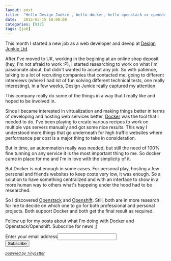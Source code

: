 ```yaml
---
layout: post
title:  "Hello Design Junkie , hello docker, hello openstack or openshift, hello cloud"
date:   2015-03-15 18:00:00
categories: [917]
tags: [job]
---
```


This month I started a new job as a web developer and devop at [Design Junkie Ltd](http://www.designjunkie.com/).

After I've moved to UK, working in the begining at an online shop deposit (hey, I'm not afraid to work :P), I started researching to work on what I'm passionate about, but didn't wanted to accept any job. So with patience, talking to a lot of recruiting companies that contacted me, going to different interviews (where I had lot of fun solving different technical tests, one really interesting), in a few weeks, Design Junkie really captured my attention.

This company really do some of the things in a way that I really like and hoped to be involved in.

Since I became interested in virtualization and making things better in terms of developing and hosting web services better, [Docker](http://www.docker.com/) was the tool that I needed to do. I've been playing to create various recipes to work on multiple vps servers manually and got some nice results. This way I understood more things that go underneath for high traffic websites where performance per cost is a major thing to take in consideration.

But in time, an autommation really was needed, but still the need of 100% fine tunning on any service it is the most important thing to me. So docker came in place for me and I'm in love with the simplicity of it.

But Docker is not enough in some cases. For personal play, hosting a few personal and friends websites to keep costs very low, it was enough. So a solution to have something centralized and with an interface to show in a more human way to others what's happeing under the hood had to be researched.

So I discovered [Openstack](http://www.openstack.com/) and [Openshift](http://www.openshift.com/). Still, both are in more research for me to decide on which one to go for both professional and personal projects. Both support Docker and both get the final result as required.

Follow up for my posts about what I'm doing with Docker and Openstack/Openshift. Subscribe for news ;)

<form action="https://tinyletter.com/gabemeuk" method="post" target="popupwindow" onsubmit="window.open('https://tinyletter.com/gabemeuk', 'popupwindow', 'scrollbars=yes,width=800,height=600');return true"><div class="form-group"><label for="tlemail">Enter your email address</label><input class="form-control" type="email" name="email" id="tlemail" /></div><input type="hidden" value="1" name="embed"/><button class="btn btn-default" type="submit">Subscribe</button><p><small><em><a href="https://tinyletter.com">powered by TinyLetter</a></em></small></p></form>
